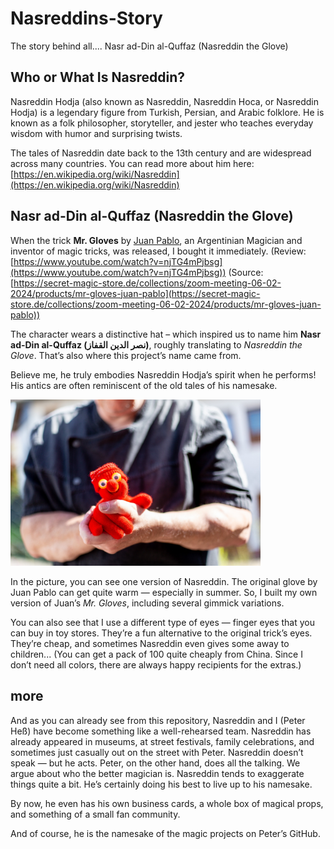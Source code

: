 # Nasreddins-Story
The story behind all.... Nasr ad-Din al-Quffaz (Nasreddin the Glove)

## Who or What Is Nasreddin?

Nasreddin Hodja (also known as Nasreddin, Nasreddin Hoca, or Nasreddin Hodja) is a legendary figure from Turkish, Persian, and Arabic folklore. He is known as a folk philosopher, storyteller, and jester who teaches everyday wisdom with humor and surprising twists.

The tales of Nasreddin date back to the 13th century and are widespread across many countries. You can read more about him here: [https://en.wikipedia.org/wiki/Nasreddin](https://en.wikipedia.org/wiki/Nasreddin)

## Nasr ad-Din al-Quffaz (Nasreddin the Glove)

When the trick **Mr. Gloves** by [Juan Pablo](https://www.penguinmagic.com/magician/juan-pablo), an Argentinian Magician and inventor of magic tricks, was released, I bought it immediately.
(Review: [https://www.youtube.com/watch?v=njTG4mPjbsg](https://www.youtube.com/watch?v=njTG4mPjbsg))
(Source: [https://secret-magic-store.de/collections/zoom-meeting-06-02-2024/products/mr-gloves-juan-pablo](https://secret-magic-store.de/collections/zoom-meeting-06-02-2024/products/mr-gloves-juan-pablo))

The character wears a distinctive hat – which inspired us to name him **Nasr ad-Din al-Quffaz (نصر الدين القفاز)**, roughly translating to *Nasreddin the Glove*. That’s also where this project’s name came from.

Believe me, he truly embodies Nasreddin Hodja’s spirit when he performs! His antics are often reminiscent of the old tales of his namesake.

<img src="Images/NassredinUndPeter.jpg" alt="Nasreddin the Glove with Peter" width="400">

In the picture, you can see one version of Nasreddin. The original glove by Juan Pablo can get quite warm — especially in summer. So, I built my own version of Juan’s *Mr. Gloves*, including several gimmick variations.

You can also see that I use a different type of eyes — finger eyes that you can buy in toy stores. They’re a fun alternative to the original trick’s eyes. They’re cheap, and sometimes Nasreddin even gives some away to children... (You can get a pack of 100 quite cheaply from China. Since I don’t need all colors, there are always happy recipients for the extras.)

## more

And as you can already see from this repository, Nasreddin and I (Peter Heß) have become something like a well-rehearsed team. Nasreddin has already appeared in museums, at street festivals, family celebrations, and sometimes just casually out on the street with Peter. Nasreddin doesn’t speak — but he acts. Peter, on the other hand, does all the talking. We argue about who the better magician is. Nasreddin tends to exaggerate things quite a bit. He’s certainly doing his best to live up to his namesake.

By now, he even has his own business cards, a whole box of magical props, and something of a small fan community.

And of course, he is the namesake of the magic projects on Peter’s GitHub.
